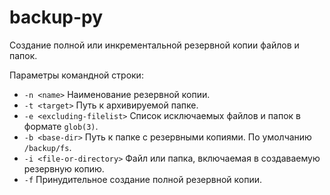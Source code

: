 # backup-py
Создание полной или инкрементальной резервной копии файлов и папок.

Параметры командной строки:
* `-n <name>` Наименование резервной копии.
* `-t <target>` Путь к архивируемой папке.
* `-e <excluding-filelist>` Список исключаемых файлов и папок в формате `glob(3)`.
* `-b <base-dir>` Путь к папке с резервными копиями. По умолчанию `/backup/fs`.
* `-i <file-or-directory>` Файл или папка, включаемая в создаваемую резервную копию.
* `-f` Принудительное создание полной резервной копии.
